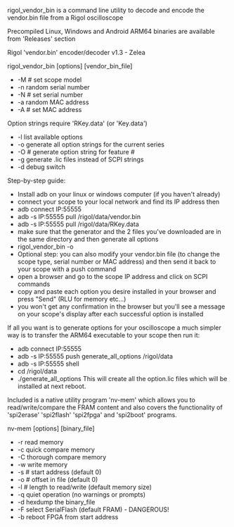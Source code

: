 rigol_vendor_bin is a command line utility to
decode and encode the vendor.bin file from a Rigol oscilloscope

Precompiled Linux, Windows and Android ARM64 binaries are available
from 'Releases' section

Rigol 'vendor.bin' encoder/decoder v1.3 - Zelea

rigol_vendor_bin [options] [vendor_bin_file]
 - -M #    set scope model
 - -n      random serial number
 - -N #    set serial number
 - -a      random MAC address
 - -A #    set MAC address

Option strings require 'RKey.data' (or 'Key.data')
 - -l      list available options
 - -o      generate all option strings for the current series
 - -O #    generate option string for feature #
 - -g      generate .lic files instead of SCPI strings
 - -d      debug switch

Step-by-step guide:
 - Install adb on your linux or windows computer (if you haven't already)
 - connect your scope to your local network and find its IP address then
 - adb connect IP:55555
 - adb -s IP:55555 pull /rigol/data/vendor.bin
 - adb -s IP:55555 pull /rigol/data/RKey.data
 - make sure that the generator and the 2 files you've downloaded are in the same directory and then generate all options
 - rigol_vendor_bin -o
 - Optional step: you can also modify your vendor.bin file (to change the scope type, serial number or MAC address) and then send it back to your scope with a push command
 - open a browser and go to the scope IP address and click on SCPI commands
 - copy and paste each option you desire installed in your browser and press "Send" (RLU for memory etc...)
 - you won't get any confirmation in the browser but you'll see a message on your scope's display after each successful option is installed

If all you want is to generate options for your oscilloscope a much simpler way is
to transfer the ARM64 executable to your scope then run it: 
 - adb connect IP:55555
 - adb -s IP:55555 push generate_all_options /rigol/data
 - adb -s IP:55555 shell
 - cd /rigol/data
 - ./generate_all_options
This will create all the option.lic files which will be installed at next reboot.

Included is a native utility program 'nv-mem' which allows you
to read/write/compare the FRAM content and also covers the functionality of
'spi2erase' 'spi2flash' 'spi2fpga' and 'spi2boot' programs.

nv-mem [options] [binary_file]
 - -r      read memory
 - -c      quick compare memory
 - -C      thorough compare memory
 - -w      write memory
 - -s #    start address (default 0)
 - -o #    offset in file (default 0)
 - -l #    length to read/write (default memory size)
 - -q      quiet operation (no warnings or prompts)
 - -d      hexdump the binary_file
 - -F      select SerialFlash (default FRAM) - DANGEROUS!
 - -b      reboot FPGA from start address
